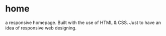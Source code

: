 # home
a responsive homepage.
Built with the use of HTML & CSS.
Just to have an idea of responsive web designing.
